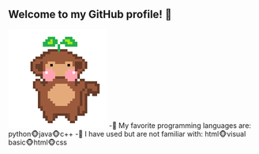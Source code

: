 ## Welcome to my GitHub profile! 🌱
![me](https://github.com/lanah9/lanah9/blob/main/dance%20gif.gif) 
-🌱 My favorite programming languages are: python🐵java🐵c++
-🌱 I have used but are not familiar with: html🐵visual basic🐵html🐵css
